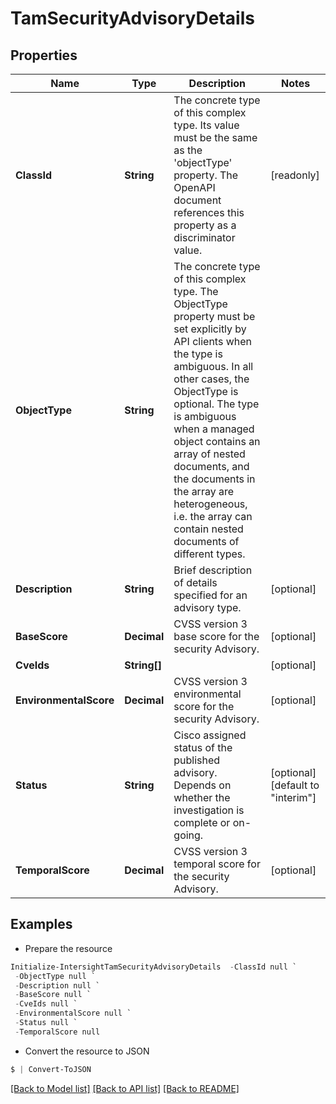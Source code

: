 # TamSecurityAdvisoryDetails
## Properties

Name | Type | Description | Notes
------------ | ------------- | ------------- | -------------
**ClassId** | **String** | The concrete type of this complex type. Its value must be the same as the &#39;objectType&#39; property. The OpenAPI document references this property as a discriminator value. | [readonly] 
**ObjectType** | **String** | The concrete type of this complex type. The ObjectType property must be set explicitly by API clients when the type is ambiguous. In all other cases, the  ObjectType is optional.  The type is ambiguous when a managed object contains an array of nested documents, and the documents in the array are heterogeneous, i.e. the array can contain nested documents of different types. | 
**Description** | **String** | Brief description of details specified for an advisory type. | [optional] 
**BaseScore** | **Decimal** | CVSS version 3 base score for the security Advisory. | [optional] 
**CveIds** | **String[]** |  | [optional] 
**EnvironmentalScore** | **Decimal** | CVSS version 3 environmental score for the security Advisory. | [optional] 
**Status** | **String** | Cisco assigned status of the published advisory. Depends on whether the investigation is complete or on-going. | [optional] [default to "interim"]
**TemporalScore** | **Decimal** | CVSS version 3 temporal score for the security Advisory. | [optional] 

## Examples

- Prepare the resource
```powershell
Initialize-IntersightTamSecurityAdvisoryDetails  -ClassId null `
 -ObjectType null `
 -Description null `
 -BaseScore null `
 -CveIds null `
 -EnvironmentalScore null `
 -Status null `
 -TemporalScore null
```

- Convert the resource to JSON
```powershell
$ | Convert-ToJSON
```

[[Back to Model list]](../README.md#documentation-for-models) [[Back to API list]](../README.md#documentation-for-api-endpoints) [[Back to README]](../README.md)

